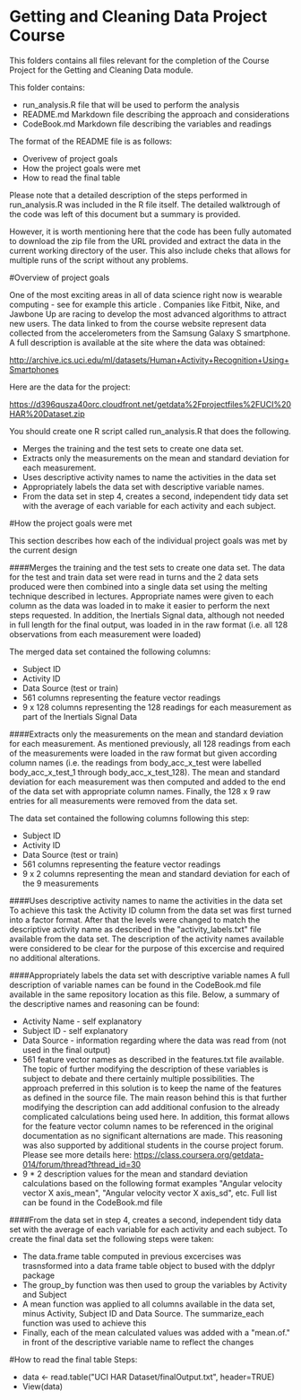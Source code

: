 # Getting and Cleaning Data Project Course
This folders contains all files relevant for the completion of the Course Project for the Getting and Cleaning Data module. 

This folder contains:
* run_analysis.R file that will be used to perform the analysis
* README.md Markdown file describing the approach and considerations
* CodeBook.md Markdown file describing the variables and readings

The format of the README file is as follows:
* Overivew of project goals
* How the project goals were met
* How to read the final table

Please note that a detailed description of the steps performed in run_analysis.R was included in the R file itself. The detailed walktrough of the code was left of this document but a summary is provided.

However, it is worth mentioning here that the code has been fully automated to download the zip file from the URL provided and extract the data in the current working directory of the user. This also include cheks that allows for multiple runs of the script without any problems.

#Overview of project goals

<Taken from the course description website>

One of the most exciting areas in all of data science right now is wearable computing - see for example this article . Companies like Fitbit, Nike, and Jawbone Up are racing to develop the most advanced algorithms to attract new users. The data linked to from the course website represent data collected from the accelerometers from the Samsung Galaxy S smartphone. A full description is available at the site where the data was obtained: 

http://archive.ics.uci.edu/ml/datasets/Human+Activity+Recognition+Using+Smartphones 

Here are the data for the project: 

https://d396qusza40orc.cloudfront.net/getdata%2Fprojectfiles%2FUCI%20HAR%20Dataset.zip 

You should create one R script called run_analysis.R that does the following. 
* Merges the training and the test sets to create one data set.
* Extracts only the measurements on the mean and standard deviation for each measurement. 
* Uses descriptive activity names to name the activities in the data set
* Appropriately labels the data set with descriptive variable names. 
* From the data set in step 4, creates a second, independent tidy data set with the average of each variable for each activity and each subject.

#How the project goals were met

This section describes how each of the individual project goals was met by the current design

####Merges the training and the test sets to create one data set.
The data for the test and train data set were read in turns and the 2 data sets produced were then combined into a single data set using the melting technique described in lectures. Appropriate names were given to each column as the data was loaded in to make it easier to perform the next steps requested. In addition, the Inertials Signal data, although not needed in full length for the final output, was loaded in in the raw format (i.e. all 128 observations from each measurement were loaded)

The merged data set contained the following columns:
* Subject ID
* Activity ID
* Data Source (test or train)
* 561 columns representing the feature vector readings
* 9 x 128 columns representing the 128 readings for each measurement as part of the Inertials Signal Data

####Extracts only the measurements on the mean and standard deviation for each measurement.
As mentioned previously, all 128 readings from each of the measurements were loaded in the raw format but given according column names (i.e. the readings from body_acc_x_test were labelled body_acc_x_test_1 through body_acc_x_test_128). The mean and standard deviation for each measurement was then computed and added to the end of the data set with appropriate column names. Finally, the 128 x 9 raw entries for all measurements were removed from the data set.

The data set contained the following columns following this step:
* Subject ID
* Activity ID
* Data Source (test or train)
* 561 columns representing the feature vector readings
* 9 x 2 columns representing the mean and standard deviation for each of the 9 measurements

####Uses descriptive activity names to name the activities in the data set
To achieve this task the Activity ID column from the data set was first turned into a factor format. After that the levels were changed to match the descriptive activity name as described in the "activity_labels.txt" file available from the data set. The description of the activity names available were considered to be clear for the purpose of this excercise and required no additional alterations. 

####Appropriately labels the data set with descriptive variable names
A full description of variable names can be found in the CodeBook.md file available in the same repository location as this file. Below, a summary of the descriptive names and reasoning can be found:

* Activity Name - self explanatory
* Subject ID - self explanatory
* Data Source - information regarding where the data was read from (not used in the final output)
* 561 feature vector names as described in the features.txt file available. The topic of further modifying the description of these variables is subject to debate and there certainly multiple possibilities. The approach preferred in this solution is to keep the name of the features as defined in the source file. The main reason behind this is that further modifying the description can add additional confusion to the already complicated calculations being used here. In addition, this format allows for the feature vector column names to be referenced in the original documentation as no significant alternations are made. This reasoning was also supported by additional students in the course project forum. Please see more details here:
https://class.coursera.org/getdata-014/forum/thread?thread_id=30
* 9 * 2 description values for the mean and standard deviation calculations based on the following format examples
"Angular velocity vector X axis_mean", "Angular velocity vector X axis_sd", etc. Full list can be found in the CodeBook.md file

####From the data set in step 4, creates a second, independent tidy data set with the average of each variable for each activity and each subject.
To create the final data set the following steps were taken: 
* The data.frame table computed in previous excercises was trasnsformed into a data frame table object to bused with the ddplyr package
* The group_by function was then used to group the variables by Activity and Subject
* A mean function was applied to all columns available in the data set, minus Activity, Subject ID and Data Source. The summarize_each function was used to achieve this
* Finally, each of the mean calculated values was added with a "mean.of." in front of the descriptive variable name to reflect the changes

#How to read the final table
Steps:
* data <- read.table("UCI HAR Dataset/finalOutput.txt", header=TRUE)
* View(data)
